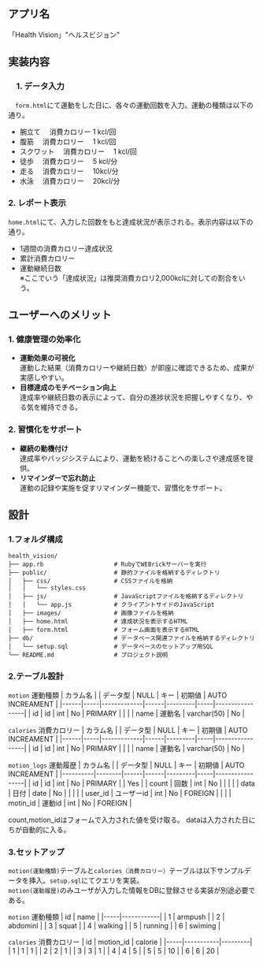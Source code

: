 ## アプリ名
「Health Vision」"ヘルスビジョン"

## 実装内容
### 　1. データ入力
　`form.html`にて運動をした日に、各々の運動回数を入力。運動の種類は以下の通り。
- 腕立て　    消費カロリー       1 kcl/回
- 腹筋　      消費カロリー　     1 kcl/回
- スクワット 　消費カロリー     　1 kcl/回
- 徒歩　      消費カロリー　     5 kcl/分
- 走る      　消費カロリー　     10kcl/分
- 水泳　      消費カロリー     　20kcl/分

### 2. レポート表示
`home.html`にて、入力した回数をもと達成状況が表示される。表示内容は以下の通り。

- 1週間の消費カロリー達成状況
- 累計消費カロリー
- 運動継続日数  
※ここでいう「達成状況」は推奨消費カロリ2,000kclに対しての割合をいう。

## ユーザーへのメリット

### 1. 健康管理の効率化
- **運動効果の可視化**  
  運動した結果（消費カロリーや継続日数）が即座に確認できるため、成果が実感しやすい。
- **目標達成のモチベーション向上**  
  達成率や継続日数の表示によって、自分の進捗状況を把握しやすくなり、やる気を維持できる。

### 2. 習慣化をサポート
- **継続の動機付け**  
  達成率やバッジシステムにより、運動を続けることへの楽しさや達成感を提供。
- **リマインダーで忘れ防止**  
  運動の記録や実施を促すリマインダー機能で、習慣化をサポート。

## 設計
### 1.フォルダ構成
```plaintext
health_vision/
├── app.rb                    # RubyでWEBrickサーバーを実行
├── public/                   # 静的ファイルを格納するディレクトリ
│   ├── css/                  # CSSファイルを格納
│   │   └── styles.css
│   ├── js/                   # JavaScriptファイルを格納するディレクトリ
│   │   └── app.js            # クライアントサイドのJavaScript
│   ├── images/               # 画像ファイルを格納
│   ├── home.html             # 達成状況を表示するHTML
│   ├── form.html             # フォーム画面を表示するHTML
├── db/                       # データベース関連ファイルを格納するディレクトリ
│   └── setup.sql             # データベースのセットアップ用SQL
└── README.md                 # プロジェクト説明
```

### 2.テーブル設計
`motion` 運動種類
| カラム名 |     | データ型        | NULL | キー      | 初期値 | AUTO INCREAMENT |
|------|-----|-------------|------|---------|-----|-----------------|
| id   | id  | int         | No   | PRIMARY |     |                 |
| name | 運動名 | varchar(50) | No   |

`calories` 消費カロリー
| カラム名 |     | データ型        | NULL | キー      | 初期値 | AUTO INCREAMENT |
|------|-----|-------------|------|---------|-----|-----------------|
| id   | id  | int         | No   | PRIMARY |     |                 |
| name | 運動名 | varchar(50) | No   |

`motion_logs` 運動履歴
| カラム名     |        | データ型 | NULL | キー      | 初期値 | AUTO INCREAMENT |
|----------|--------|------|------|---------|-----|-----------------|
| id       | id     | int  | No   | PRIMARY |     | Yes             |
| count    | 回数     | int  | No   |         |     |                 |
| data     | 日付     | date | No   |         |     |                 |
| user_id  | ユーザーid | int  | No   | FOREIGN |     |                 |
| motin_id | 運動id   | int  | No   | FOREIGN |

count,motion_idはフォームで入力された値を受け取る。
dataは入力された日にちが自動的に入る。

### 3.セットアップ
`motion(運動種類)`テーブルと`calories（消費カロリー）`テーブルは以下サンプルデータを挿入。`setup.sql`にてクエリを実装。  
`motion(運動履歴)`のみユーザが入力した情報をDBに登録させる実装が別途必要である。

`motion` 運動種類
| id  | name       |
|-----|------------|
| 1   | armpush    |
| 2   | abdominl   |
| 3   | squat      |
| 4   | walking    |
| 5   | running    |
| 6   | swiming    |

`calories` 消費カロリー
| id  | motion_id | calorie |
|-----|-----------|---------|
| 1   | 1         | 1       |
| 2   | 2         | 1       |
| 3   | 3         | 1       |
| 4   | 4         | 5       |
| 5   | 5         | 10      |
| 6   | 6         | 20      |
